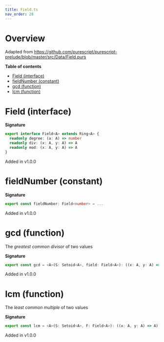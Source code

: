 ```yaml
---
title: Field.ts
nav_order: 28
---
```


# Overview

Adapted from https://github.com/purescript/purescript-prelude/blob/master/src/Data/Field.purs

**Table of contents**

- [Field (interface)](#field-interface)
- [fieldNumber (constant)](#fieldnumber-constant)
- [gcd (function)](#gcd-function)
- [lcm (function)](#lcm-function)

# Field (interface)

**Signature**

```ts
export interface Field<A> extends Ring<A> {
  readonly degree: (a: A) => number
  readonly div: (x: A, y: A) => A
  readonly mod: (x: A, y: A) => A
}
```

Added in v1.0.0

# fieldNumber (constant)

**Signature**

```ts
export const fieldNumber: Field<number> = ...
```

Added in v1.0.0

# gcd (function)

The _greatest common divisor_ of two values

**Signature**

```ts
export const gcd = <A>(S: Setoid<A>, field: Field<A>): ((x: A, y: A) => A) => ...
```

Added in v1.0.0

# lcm (function)

The _least common multiple_ of two values

**Signature**

```ts
export const lcm = <A>(S: Setoid<A>, F: Field<A>): ((x: A, y: A) => A) => ...
```

Added in v1.0.0
